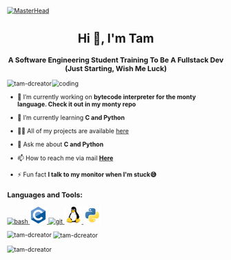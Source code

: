 [![MasterHead](https://gifdb.com/images/high/coding-skills-loading-dk68v8z0hevjpuiv.gif)](https://github.com/tam-dcreator)
<h1 align="center">Hi 👋, I'm Tam</h1>
<h3 align="center">A Software Engineering Student Training To Be A Fullstack Dev (Just Starting, Wish Me Luck)</h3>
<img align="right" alt="coding" width="400" src="https://cdn.dribbble.com/users/1059583/screenshots/4171367/coding-freak.gif">


<p align="left"> <img src="https://komarev.com/ghpvc/?username=tam-dcreator&label=Profile%20views&color=0e75b6&style=flat" alt="tam-dcreator" /> </p>

- 🔭 I’m currently working on **bytecode interpreter for the monty language. Check it out in my monty repo**

- 🌱 I’m currently learning **C and Python**

- 👨‍💻 All of my projects are available [here](https://github.com/tam-dcreator?tab=repositories)

- 💬 Ask me about **C and Python**

- 📫 How to reach me via mail **[Here](thebeginning724@gmail.com)**

- ⚡ Fun fact **I talk to my monitor when I'm stuck😅**

<h3 align="left">Languages and Tools:</h3>
<p align="left"> <a href="https://www.gnu.org/software/bash/" target="_blank" rel="noreferrer"> <img src="https://www.vectorlogo.zone/logos/gnu_bash/gnu_bash-icon.svg" alt="bash" width="40" height="40"/> </a> <a href="https://www.cprogramming.com/" target="_blank" rel="noreferrer"> <img src="https://raw.githubusercontent.com/devicons/devicon/master/icons/c/c-original.svg" alt="c" width="40" height="40"/> </a> <a href="https://git-scm.com/" target="_blank" rel="noreferrer"> <img src="https://www.vectorlogo.zone/logos/git-scm/git-scm-icon.svg" alt="git" width="40" height="40"/> </a> <a href="https://www.linux.org/" target="_blank" rel="noreferrer"> <img src="https://raw.githubusercontent.com/devicons/devicon/master/icons/linux/linux-original.svg" alt="linux" width="40" height="40"/> </a> <a href="https://www.python.org" target="_blank" rel="noreferrer"> <img src="https://raw.githubusercontent.com/devicons/devicon/master/icons/python/python-original.svg" alt="python" width="40" height="40"/> </a> </p>

<p><img align="left" src="https://github-readme-stats.vercel.app/api/top-langs?username=tam-dcreator&show_icons=true&locale=en&layout=compact" alt="tam-dcreator" /></p>

<p>&nbsp;<img align="center" src="https://github-readme-stats.vercel.app/api?username=tam-dcreator&show_icons=true&locale=en" alt="tam-dcreator" /></p>

<p><img align="center" src="https://github-readme-streak-stats.herokuapp.com/?user=tam-dcreator&" alt="tam-dcreator" /></p>
